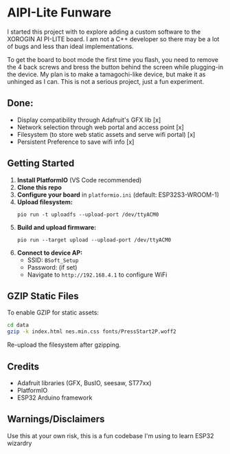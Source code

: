 # AIPI-Lite Funware

I started this project with to explore adding a custom software to the XOROGIN AI PI-LITE board. I am not a  C++ developer so there may be a lot of bugs and less than ideal implementations.

To get the board to boot mode the first time you flash, you need to remove the 4 back screws and bress the button behind the screen while plugging-in the device. My plan is to make a tamagochi-like device, but make it as unhinged as I can. This is not a serious project, just a fun experiment. 


## Done:
- Display compatibility through Adafruit's GFX lib [x]
- Network selection through web portal and access point [x]
- Filesystem (to store web static assets and serve wifi portal) [x]
- Persistent Preference to save wifi info [x]


## Getting Started
1. **Install PlatformIO** (VS Code recommended)
2. **Clone this repo**
3. **Configure your board** in `platformio.ini` (default: ESP32S3-WROOM-1)
4. **Upload filesystem:**
   ```
   pio run -t uploadfs --upload-port /dev/ttyACM0
   ```
5. **Build and upload firmware:**
   ```
   pio run --target upload --upload-port /dev/ttyACM0
   ```
6. **Connect to device AP:**
   - SSID: `BSoft_Setup`
   - Password: (if set)
   - Navigate to `http://192.168.4.1` to configure WiFi

## GZIP Static Files
To enable GZIP for static assets:
```sh
cd data
gzip -k index.html nes.min.css fonts/PressStart2P.woff2
```
Re-upload the filesystem after gzipping.


## Credits
- Adafruit libraries (GFX, BusIO, seesaw, ST77xx)
- PlatformIO
- ESP32 Arduino framework

## Warnings/Disclaimers

Use this at your own risk, this is a fun codebase I'm using to learn ESP32 wizardry